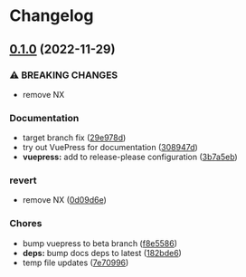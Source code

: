 # Changelog

## [0.1.0](https://github.com/domicileapp/domicile/compare/docs-v0.0.1...docs-v0.1.0) (2022-11-29)


### ⚠ BREAKING CHANGES

* remove NX

### Documentation

* target branch fix ([29e978d](https://github.com/domicileapp/domicile/commit/29e978d22704ec9c9b84a941c73ac6325adcea2c))
* try out VuePress for documentation ([308947d](https://github.com/domicileapp/domicile/commit/308947db7e476ab206a9dfa17508fac4ee8d6127))
* **vuepress:** add to release-please configuration ([3b7a5eb](https://github.com/domicileapp/domicile/commit/3b7a5eb21884cb00a0d9a56635f361b295be22a0))


### revert

* remove NX ([0d09d6e](https://github.com/domicileapp/domicile/commit/0d09d6e44decbfefca5a148740ff7b0c13a8ba1f))


### Chores

* bump vuepress to beta branch ([f8e5586](https://github.com/domicileapp/domicile/commit/f8e5586b64ecb4082943c73a0fa5465718acba84))
* **deps:** bump docs deps to latest ([182bde6](https://github.com/domicileapp/domicile/commit/182bde69b6fc0543dcf7c6574e02641819044211))
* temp file updates ([7e70996](https://github.com/domicileapp/domicile/commit/7e70996796ea8d85599ebee02a1cbe9f547d9828))
